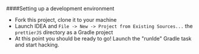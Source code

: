 
####Setting up a development environment

* Fork this project, clone it to your machine
* Launch IDEA and `File -> New -> Project from Existing Sources...` the `prettierJS` directory as a Gradle project
* At this point you should be ready to go!  Launch the "runIde" Gradle task and start hacking.